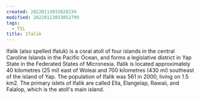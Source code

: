```yaml
---
created: 20220113033028234
modified: 20220113033052799
tags:
  - TIL
title: Ifalik
---
```


Ifalik (also spelled Ifaluk) is a coral atoll of four islands in the central Caroline Islands in the Pacific Ocean, and forms a legislative district in Yap State in the Federated States of Micronesia. Ifalik is located approximately 40 kilometres (25 mi) east of Woleai and 700 kilometres (430 mi) southeast of the island of Yap. The population of Ifalik was 561 in 2000, living on 1.5 km2. The primary islets of Ifalik are called Ella, Elangelap, Rawaii, and Falalop, which is the atoll's main island.
